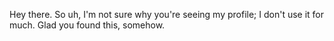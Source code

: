 Hey there. So uh, I'm not sure why you're seeing my profile; I don't use it for much. Glad you found this, somehow.

